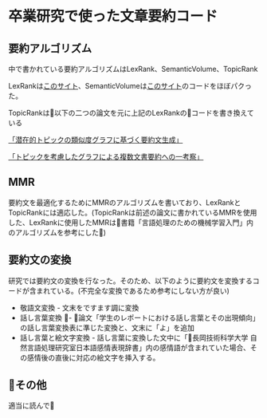 
# 卒業研究で使った文章要約コード

## 要約アルゴリズム

中で書かれている要約アルゴリズムはLexRank、SemanticVolume、TopicRank

LexRankは[このサイト](https://qiita.com/riverwell/items/310e0a31f2e5097df7ff)、SemanticVolumeは[このサイト](https://qiita.com/m__k/items/fc6f28b3b7ca7fdea162)のコードをほぼパクった。

TopicRankは以下の二つの論文を元に上記のLexRankのコードを書き換えている

[「潜在的トピックの類似度グラフに基づく要約文生成」](https://anlp.jp/proceedings/annual_meeting/2012/pdf_dir/F4-6.pdf)

[「トピックを考慮したグラフによる複数文書要約への一考察」](https://www.anlp.jp/proceedings/annual_meeting/2013/pdf_dir/A5-4.pdf)

## MMR

要約文を最適化するためにMMRのアルゴリズムを書いており、LexRankとTopicRankには適応した。(TopicRankは前述の論文に書かれているMMRを使用した、LexRankに使用したMMRは書籍「言語処理のための機械学習入門」内のアルゴリズムを参考にした)

## 要約文の変換

研究では要約文の変換を行なった。そのため、以下のように要約文を変換するコードが含まれている。(不完全な変換であるため参考にしない方が良い)

- 敬語文変換 - 文末をですます調に変換
- 話し言葉変換 - 論文「学生のレポートにおける話し言葉とその出現傾向」の話し言葉変換表に準じた変換と、文末に「よ」を追加
- 話し言葉と絵文字変換 - 話し言葉に変換した文中に「長岡技術科学大学 自然言語処理研究室日本語感情表現辞書」内の感情語が含まれていた場合、その感情後の直後に対応の絵文字を挿入する。

## その他

適当に読んで

